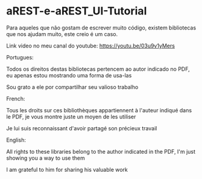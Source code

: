 # aREST-e-aREST_UI-Tutorial
Para aqueles que não gostam de escrever muito código, existem bibliotecas que nos ajudam muito, este creio é um caso.

Link video no meu canal do youtube: https://youtu.be/03u9v1yMers

Portugues: 

Todos os direitos destas bibliotecas pertencem ao autor indicado no PDF, eu apenas estou mostrando uma forma de usa-las

Sou grato a ele por compartilhar seu valioso trabalho

French:

Tous les droits sur ces bibliothèques appartiennent à l'auteur indiqué dans le PDF, je vous montre juste un moyen de les utiliser

Je lui suis reconnaissant d'avoir partagé son précieux travail

English:

All rights to these libraries belong to the author indicated in the PDF, I'm just showing you a way to use them

I am grateful to him for sharing his valuable work


